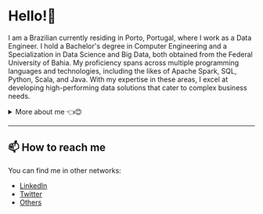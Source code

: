 # Hello!🙂

I am a Brazilian currently residing in Porto, Portugal, where I work as a Data Engineer. I hold a Bachelor's degree in Computer Engineering and a Specialization in Data Science and Big Data, both obtained from the Federal University of Bahia. My proficiency spans across multiple programming languages and technologies, including the likes of Apache Spark, SQL, Python, Scala, and Java. With my expertise in these areas, I excel at developing high-performing data solutions that cater to complex business needs.

<details closed>
<summary>More about me 👈😊</summary>

---

<div align="right" style="margin:auto">
     <a href="https://github.com/taianf">
        <img height="180em" src="https://github-readme-stats.vercel.app/api/top-langs/?username=taianf&hide=html,tex,jupyter%20notebook&langs_count=6&hide_border=true&layout=compact&show_icons=true&line_height=27&langs_count=10&theme=transparent&title_color=4a86d1&custom_title=My%20favorite%20languages"
       alt="Most used languages" align="right">
    </a>
</div>

    
## 🌱 What I'm currently working on

At present, I am tasked with maintaining the code for a robust certification solution that compares vast amounts of data from multiple databases. This solution creates a certified database with clear and concise explanations of any potential discrepancies. My expertise in data engineering allows me to efficiently manage and optimize this solution, ensuring that it consistently delivers the desired results.

## 🤔 My interests

I'm always studying about Data Engineering and Data Science, including Machine Learning and AI.
Some technologies I use today are:
- Apache Spark
- Scala
- Data Engineering
- SQL
- Apache Kafka

## 🌟 My achievements

- Databricks Certified Associate Developer for Apache Spark 3.0
- IBM Data Science Professional Certificate
- Confluent Fundamentals Accreditation

## 📚 What I'm currently learning

I'm studying for **Confluent Certified Developer for Apache Kafka**.

</details>


---

## 📫 How to reach me

You can find me in other networks:
- [LinkedIn](https://www.linkedin.com/in/taian-feitosa)
- [Twitter](https://twitter.com/taianf)
- [Others](https://campsite.bio/taianf)

